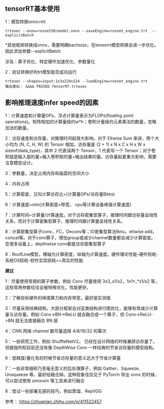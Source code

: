 ## tensorRT基本使用

1：模型转换onnx>trt

```
trtexec --onnx=resnet50/model.onnx --saveEngine=resnet_engine.trt  --explicitBatch
```

*其他框架转换成onnx，需要明确bachsize，在tensorrt模型转换会进一步优化。因此添加参数--explicitBatch

涉及：算子优化、特定硬件加速优化、参数量化

2：验证转换好的trt模型能否成功运行

```
trtexec --shapes=input:1x3x224x224 --loadEngine=resnet_engine.trt
输出类似： &&&& PASSED TensorRT.trtexec
```

## 影响推理速度infer speed的因素

1：计算速度和计算量OPs，浮点计算量表示为FLOPs(floating point operations)。矩阵相加的计算量级约w*h；卷积计量级约元素乘法的数量，忽略加法的数量。

2：访存速度和访存量，对推理时间起很大影响。对于 Eltwise Sum 来讲，两个大小均为 (N, C, H, W) 的 Tensor 相加，访存量是 (2 + 1) x N x C x H x W x sizeof(data_type)，其中 2 代表读两个 Tensor，1 代表写一个 Tensor；对于卷积就是输入层的量+输入卷积核的量+输出结果的量。访存量起着重大影响，需要注意模型设计。

3：参数量，决定占用内存和磁盘的空间大小

4：内存占用

5：计算密度，又叫计算访存比=(计算量OPs/访存量Bites)

6：计算速度=min(计算密度×带宽， cpu等计算设备峰值计算速度)

7：计算时间=计算量/计算速度。对于访存密集型算子，推理时间跟访存量呈线性关系，而对于计算密集型算子，推理时间跟计算量呈线性关系。

8：计算密集型算子conv，FC，Deconv等；IO密集型算法Relu，eltwise add，concat等。对于conv算子，增加group或减少channel数量都会减少计算密度。在很多设备上，depthwise conv都是访存密集型算子

9：RoofLine模型，横轴为计算密度，纵轴为计算速度。硬件理论性能-硬件损耗-系统OS损耗-软件实现损耗==真实的性能

**建议**

1：尽量使用常用的算子参数，例如 Conv 尽量使用 3x3_s1/s2，1x1*_*s1/s2 等，这些常用参数往往会被特殊优化，性能更好。

2：了解目标硬件的峰值算力和内存带宽，最好是实测值

3：尽量采用经典结构，大部分框架会对这类结构进行图优化，能够有效减少计算量与访存量。例如 Conv->BN->ReLU 就会融合成一个算子，但 Conv->ReLU->BN 就无法直接融合 BN 层

4：CNN 网络 channel 数尽量选择 4/8/16/32 的幂次

5：一些研究工作，例如 ShuffleNetV2， 已经在设计网络的时候兼顾访存量了。但据我所知目前还没有像 DepthWise Conv 一样经典的节省访存量的模型结构。

6：低精度/量化有的时候节省访存量的意义远大于节省计算量

7：一些非常细碎乃至毫无意义的后处理算子，例如 Gather、Squeeze、Unsqueeze 等，最好给融合掉。这种现象往往见于 PyTorch 导出 onnx 的时候，可以尝试使用 onnxsim 等工具来进行融合

8：尝试一些部署无感的技巧，例如蒸馏、RepVGG

参考：
https://zhuanlan.zhihu.com/p/411522457








